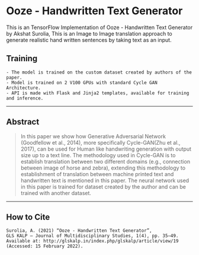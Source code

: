 # Ooze - Handwritten Text Generator
This is an TensorFlow Implementation of Ooze - Handwritten Text Generator by Akshat Surolia, This is an Image to Image translation approach to generate realistic hand written sentences by taking text as an input.

## Training 
    - The model is trained on the custom dataset created by authors of the paper.
    - Model is trained on 2 V100 GPUs with standard Cycle GAN Architecture.
    - API is made with Flask and Jinja2 templates, available for training and inference.

---
## Abstract
>In this paper we show how Generative Adversarial Network (Goodfellow et al., 2014), more specifically Cycle-GAN(Zhu et al., 2017), can be used for Human like handwriting generation with output size up to a text line. The methodology used in Cycle-GAN is to establish translation between two different domains (e.g., connection between image of horse and zebra), extending this methodology to establishment of translation between machine printed text and handwritten text is mentioned in this paper. The neural network used in this paper is trained for dataset created by the author and can be trained with another dataset.

---
## How to Cite

    Surolia, A. (2021) “Ooze - Handwritten Text Generator”,
    GLS KALP – Journal of Multidisciplinary Studies, 1(4), pp. 35–49.
    Available at: http://glskalp.in/index.php/glskalp/article/view/19
    (Accessed: 15 February 2022).
